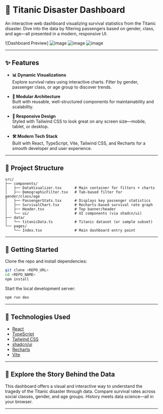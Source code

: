 

# 🚢 Titanic Disaster Dashboard

An interactive web dashboard visualizing survival statistics from the Titanic disaster. Dive into the data by filtering passengers based on gender, class, and age—all presented in a modern, responsive UI.

![Dashboard Preview]
![image](https://github.com/user-attachments/assets/a3176c46-3067-436c-9508-64952feab96c)
![image](https://github.com/user-attachments/assets/63bc7a55-8a64-47d8-85d2-5e1ec7815b32)
![image](https://github.com/user-attachments/assets/28a2a674-5c64-42e0-a8f6-425e6d87b1d7)




---

## ✨ Features

- **📊 Dynamic Visualizations**  
  Explore survival rates using interactive charts. Filter by gender, passenger class, or age group to discover trends.

- **🧩 Modular Architecture**  
  Built with reusable, well-structured components for maintainability and scalability.

- **📱 Responsive Design**  
  Styled with Tailwind CSS to look great on any screen size—mobile, tablet, or desktop.

- **🛠️ Modern Tech Stack**  
  Built with React, TypeScript, Vite, Tailwind CSS, and Recharts for a smooth developer and user experience.

---

## 📁 Project Structure

```
src/
├── components/
│   ├── DataVisualizer.tsx      # Main container for filters + charts
│   ├── DemographicFilter.tsx   # Tab-based filter for gender/class/age
│   ├── PassengerStats.tsx      # Displays key passenger statistics
│   ├── SurvivalChart.tsx       # Recharts-based survival rate graph
│   ├── Header.tsx              # Top banner/header
│   └── ui/                     # UI components (via shadcn/ui)
├── data/
│   └── titanicData.ts          # Titanic dataset (or sample subset)
└── pages/
    └── Index.tsx               # Main dashboard entry point
```

---

## 🚀 Getting Started

Clone the repo and install dependencies:

```bash
git clone <REPO_URL>
cd <REPO_NAME>
npm install
```

Start the local development server:

```bash
npm run dev
```


---

## 🧪 Technologies Used

- [React](https://react.dev/)
- [TypeScript](https://www.typescriptlang.org/)
- [Tailwind CSS](https://tailwindcss.com/)
- [shadcn/ui](https://ui.shadcn.com/)
- [Recharts](https://recharts.org/en-US/)
- [Vite](https://vitejs.dev/)

---




## 🧭 Explore the Story Behind the Data

This dashboard offers a visual and interactive way to understand the tragedy of the Titanic disaster through data. Compare survival rates across social classes, gender, and age groups. History meets data science—all in your browser.

---


